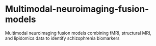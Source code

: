 # Multimodal-neuroimaging-fusion-models
Multimodal neuroimaging fusion models combining fMRI, structural MRI, and lipidomics data to identify schizophrenia biomarkers
